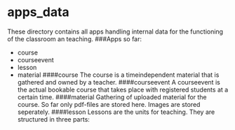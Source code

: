 # apps_data
These directory contains all apps handling internal data for the functioning
of the classroom an teaching.
###Apps so far:
* course
* courseevent
* lesson
* material
####course
The course is a timeindependent material that is gathered and owned by a 
teacher.
####courseevent
A courseevent is the actual bookable course that takes place with registered 
students at a certain time.
####material
Gathering of uploaded material for the course. So far only pdf-files are 
stored here. Images are stored seperately.
####lesson
Lessons are the units for teaching. They are structured in three parts: 

